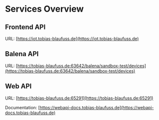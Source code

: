 # Services Overview

## Frontend API
URL: [https://iot.tobias-blaufuss.de](https://iot.tobias-blaufuss.de)

## Balena API
URL: [https://tobias-blaufuss.de:63642/balena/sandbox-test/devices](https://tobias-blaufuss.de:63642/balena/sandbox-test/devices)

## Web API
URL: [https://tobias-blaufuss.de:65291](https://tobias-blaufuss.de:65291)

Documentation: [https://webapi-docs.tobias-blaufuss.de](https://webapi-docs.tobias-blaufuss.de)
